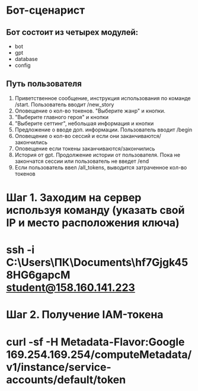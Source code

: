 # Бот-сценарист  
 
## Бот состоит из четырех модулей: 
- bot  
- gpt 
- database 
- config 
 
## Путь пользователя 
1) Приветственное сообщение, инструкция использования по команде /start. Пользователь вводит /new_story 
2) Оповещение о кол-во токенов. "Выберите жанр" и кнопки. 
3) "Выберите главного героя" и кнопки 
4) "Выберите сеттинг", небольшая информация и кнопки 
5) Предложение о вводе доп. информации. Пользователь вводит /begin 
6) Оповещение о кол-во сессий и если они заканчиваются/закончились 
7) Оповещение если токены заканчиваются/закончились 
8) История от gpt. Продолжение истории от пользователя. Пока не закончатся сессии или пользователь не введет /end  
9) Если пользователь ввел /all_tokens, выводится затраченное кол-во токенов   

# Шаг 1. Заходим на сервер используя команду (указать свой IP и место расположения ключа)
# ssh -i C:\Users\ПК\Documents\hf7Gjgk458HG6gapcM student@158.160.141.223
# Шаг 2. Получение IAM-токена
# curl -sf -H Metadata-Flavor:Google 169.254.169.254/computeMetadata/v1/instance/service-accounts/default/token
